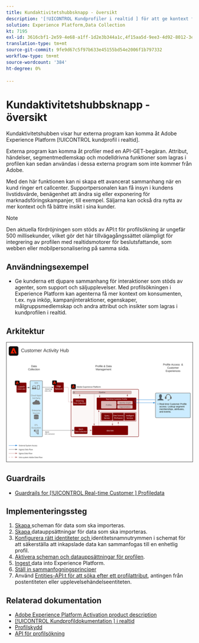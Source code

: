 ```yaml
---
title: Kundaktivitetshubbsknapp - översikt
description: '[!UICONTROL Kundprofiler i realtid ] för att ge kontext för support och försäljning som utförs av agenter.'
solution: Experience Platform,Data Collection
kt: 7195
exl-id: 3616cbf1-2e59-4e68-a1ff-1d2e3b344a1c,4f15aa5d-9ee3-4d92-8012-3e2f0c0d615f
translation-type: tm+mt
source-git-commit: 9fe9d67c5f97b633e45155bd54e2006f1b797332
workflow-type: tm+mt
source-wordcount: '384'
ht-degree: 0%

---
```


# Kundaktivitetshubbsknapp - översikt

Kundaktivitetshubben visar hur externa program kan komma åt Adobe Experience Platform [!UICONTROL kundprofil i realtid].

Externa program kan komma åt profiler med en API-GET-begäran. Attribut, händelser, segmentmedlemskap och modelldrivna funktioner som lagras i profilen kan sedan användas i dessa externa program som inte kommer från Adobe.

Med den här funktionen kan ni skapa ett avancerat sammanhang när en kund ringer ert callcenter. Supportpersonalen kan få insyn i kundens livstidsvärde, benägenhet att ändra sig eller exponering för marknadsföringskampanjer, till exempel. Säljarna kan också dra nytta av mer kontext och få bättre insikt i sina kunder.

>[!NOTE]
>
>Den aktuella fördröjningen som stöds av API:t för profilsökning är ungefär 500 millisekunder, vilket gör det här tillvägagångssättet olämpligt för integrering av profilen med realtidsmotorer för beslutsfattande, som webben eller mobilpersonalisering på samma sida.

## Användningsexempel

* Ge kunderna ett djupare sammanhang för interaktioner som stöds av agenter, som support och säljupplevelser. Med profilsökningen i Experience Platform kan agenterna få mer kontext om konsumenten, t.ex. nya inköp, kampanjinteraktioner, egenskaper, målgruppsmedlemskap och andra attribut och insikter som lagras i kundprofilen i realtid.

## Arkitektur

<img src="assets/customer_activity_hub.svg" alt="Referensarkitektur för Customer Activity Hub-utkast" style="border:1px solid #4a4a4a" />


## Guardrails

* [Guardrails for  [!UICONTROL Real-time Customer ] Profiledata](https://experienceleague.adobe.com/docs/experience-platform/profile/guardrails.html)

## Implementeringssteg

1. [Skapa ](https://experienceleague.adobe.com/docs/platform-learn/tutorials/schemas/create-a-schema.html) scheman för data som ska importeras.
1. [Skapa ](https://experienceleague.adobe.com/docs/platform-learn/tutorials/data-ingestion/create-datasets-and-ingest-data.html) datauppsättningar för data som ska importeras.
1. [Konfigurera rätt identiteter och ](https://experienceleague.adobe.com/docs/platform-learn/tutorials/identities/label-ingest-and-verify-identity-data.html) identitetsnamnutrymmen i schemat för att säkerställa att inkapslade data kan sammanfogas till en enhetlig profil.
1. [Aktivera scheman och datauppsättningar för profilen](https://experienceleague.adobe.com/docs/platform-learn/tutorials/profiles/bring-data-into-the-real-time-customer-profile.html).
1. [Ingest ](https://experienceleague.adobe.com/?recommended=ExperiencePlatform-D-1-2020.1.dataingestion) data into Experience Platform.
1. [Ställ in sammanfogningsprinciper](https://experienceleague.adobe.com/docs/platform-learn/tutorials/profiles/create-merge-policies.html)
1. Använd [Entities-API:t för att söka efter ett profilattribut](https://experienceleague.adobe.com/docs/experience-platform/profile/api/entities.html), antingen från postentiteten eller upplevelsehändelseentiteten.

## Relaterad dokumentation

* [Adobe Experience Platform Activation product description](https://helpx.adobe.com/legal/product-descriptions/adobe-experience-platform0.html)
* [[!UICONTROL Kundprofildokumentation ] i realtid](https://experienceleague.adobe.com/docs/experience-platform/profile/home.html?lang=en)
* [Profilskydd](https://experienceleague.adobe.com/docs/experience-platform/profile/guardrails.html)
* [API för profilsökning](https://www.adobe.io/apis/experienceplatform/home/api-reference.html)
